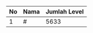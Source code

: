 | No | Nama            | Jumlah Level |
|----|-----------------|--------------|
| 1  | #    |    5633        |

